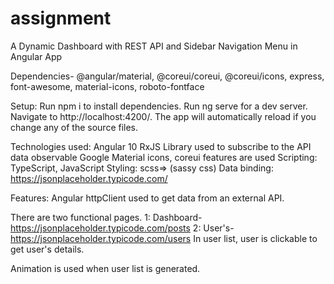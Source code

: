 # assignment
 A Dynamic Dashboard with REST API and Sidebar Navigation Menu in Angular App

Dependencies- @angular/material, @coreui/coreui, @coreui/icons, express, font-awesome, material-icons, roboto-fontface

Setup:
Run npm i to install dependencies.
Run ng serve for a dev server.
Navigate to http://localhost:4200/. 
The app will automatically reload if you change any of the source files.

Technologies used:
Angular 10
RxJS Library used to subscribe to the API data observable
Google Material icons, coreui features are used
Scripting: TypeScript, JavaScript
Styling: scss=> (sassy css)
Data binding: https://jsonplaceholder.typicode.com/

Features:
Angular httpClient used to get data from an external API.

There are two functional pages.
1: Dashboard- https://jsonplaceholder.typicode.com/posts
2: User's- https://jsonplaceholder.typicode.com/users
In user list, user is clickable to get user's details.

Animation is used when user list is generated.
